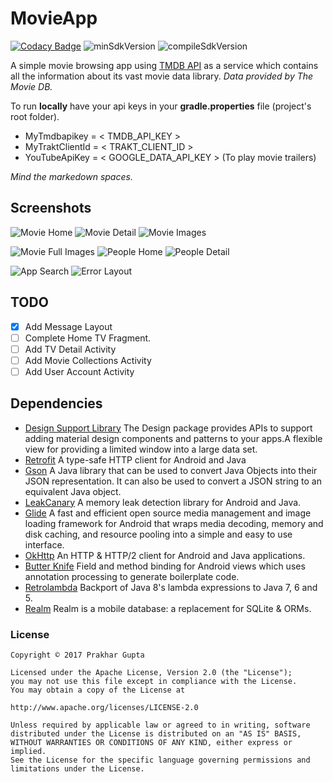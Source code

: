 # MovieApp

[![Codacy Badge](https://api.codacy.com/project/badge/Grade/1b0f2ae1793d47e090bea0b6b65c2cf7)](https://www.codacy.com/app/prakh25/MovieApp?utm_source=github.com&amp;utm_medium=referral&amp;utm_content=prakh25/MovieApp&amp;utm_campaign=Badge_Grade)
![minSdkVersion](https://img.shields.io/badge/minSdkVersion-15-yellow.svg?style=true)
![compileSdkVersion](https://img.shields.io/badge/compileSdkVersion-25-green.svg?style=true)

A simple movie browsing app using [TMDB API](https://developers.themoviedb.org/3/getting-started) as a service which contains all the information about its vast movie data library.
 _Data provided by The Movie DB._
 
 To run **locally** have your api keys in your **gradle.properties** file (project's root folder).

* MyTmdbapikey = < TMDB_API_KEY >
* MyTraktClientId = < TRAKT_CLIENT_ID >
* YouTubeApiKey = < GOOGLE_DATA_API_KEY > (To play movie trailers)

_Mind the markedown spaces._

## Screenshots

![Movie Home](../master/art/movie_home.png)
![Movie Detail](../master/art/movie_detail.png)
![Movie Images](../master/art/all_images.png)

![Movie Full Images](../master/art/full_image.png)
![People Home](../master/art/people_home.png)
![People Detail](../master/art/people_detail.png)

![App Search](../master/art/app_search.png)
![Error Layout](../master/art/error_layout.png)

## TODO

- [x] Add Message Layout
- [ ] Complete Home TV Fragment.
- [ ] Add TV Detail Activity
- [ ] Add Movie Collections Activity
- [ ] Add User Account Activity

## Dependencies
* [Design Support Library](http://developer.android.com/intl/tools/support-library/features.html#design)
The Design package provides APIs to support adding material design components and patterns to your apps.A flexible view for providing a limited window into a large data set.
* [Retrofit](http://square.github.io/retrofit)
A type-safe HTTP client for Android and Java
* [Gson](https://github.com/google/gson)
A Java library that can be used to convert Java Objects into their JSON representation. It can also be used to convert a JSON string to an equivalent Java object.
* [LeakCanary](https://github.com/square/leakcanary)
A memory leak detection library for Android and Java.
* [Glide](https://github.com/bumptech/glide)
A fast and efficient open source media management and image loading framework for Android that wraps media decoding, memory and disk caching, and resource pooling into a simple and easy to use interface.
* [OkHttp](https://github.com/square/okhttp)
An HTTP & HTTP/2 client for Android and Java applications.
* [Butter Knife](https://github.com/JakeWharton/butterknife)
Field and method binding for Android views which uses annotation processing to generate boilerplate code.
* [Retrolambda](https://github.com/orfjackal/retrolambda)
Backport of Java 8's lambda expressions to Java 7, 6 and 5.
* [Realm](http://realm.io)
Realm is a mobile database: a replacement for SQLite & ORMs.

### License

	Copyright © 2017 Prakhar Gupta

	Licensed under the Apache License, Version 2.0 (the "License");
	you may not use this file except in compliance with the License.
	You may obtain a copy of the License at

	http://www.apache.org/licenses/LICENSE-2.0

	Unless required by applicable law or agreed to in writing, software
	distributed under the License is distributed on an "AS IS" BASIS,
	WITHOUT WARRANTIES OR CONDITIONS OF ANY KIND, either express or 
	implied.
	See the License for the specific language governing permissions and
	limitations under the License.
